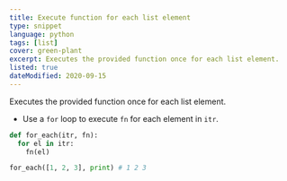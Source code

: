 ```yaml
---
title: Execute function for each list element
type: snippet
language: python
tags: [list]
cover: green-plant
excerpt: Executes the provided function once for each list element.
listed: true
dateModified: 2020-09-15
---
```


Executes the provided function once for each list element.

- Use a `for` loop to execute `fn` for each element in `itr`.

```py
def for_each(itr, fn):
  for el in itr:
    fn(el)

for_each([1, 2, 3], print) # 1 2 3
```
